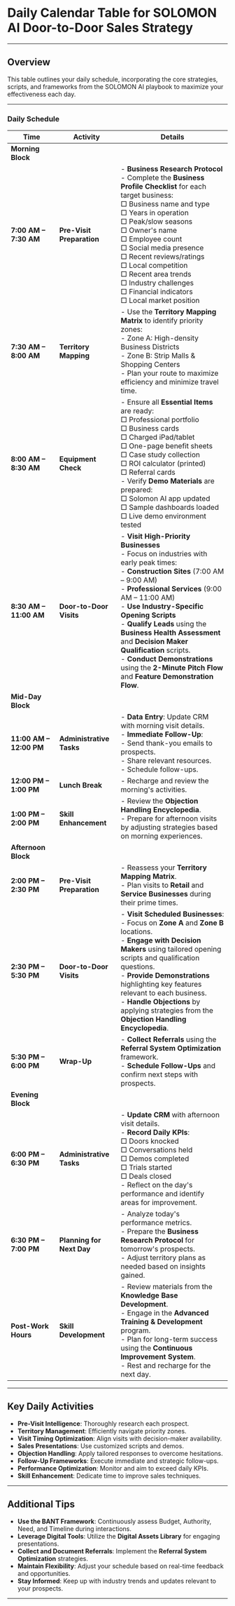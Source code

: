 # Daily Calendar Table for SOLOMON AI Door-to-Door Sales Strategy

---

## **Overview**

This table outlines your daily schedule, incorporating the core strategies, scripts, and frameworks from the SOLOMON AI playbook to maximize your effectiveness each day.

---

### **Daily Schedule**

| **Time**               | **Activity**                | **Details**                                                                                                                                                                                                                                                                                                                                                                                                                                       |
|------------------------|-----------------------------|---------------------------------------------------------------------------------------------------------------------------------------------------------------------------------------------------------------------------------------------------------------------------------------------------------------------------------------------------------------------------------------------------------------------------------------------------|
| **Morning Block**      |                             |                                                                                                                                                                                                                                                                                                                                                                                                                                                   |
| **7:00 AM – 7:30 AM**  | **Pre-Visit Preparation**   | - **Business Research Protocol**<br>  - Complete the **Business Profile Checklist** for each target business:<br>    □ Business name and type<br>    □ Years in operation<br>    □ Peak/slow seasons<br>    □ Owner's name<br>    □ Employee count<br>    □ Social media presence<br>    □ Recent reviews/ratings<br>    □ Local competition<br>    □ Recent area trends<br>    □ Industry challenges<br>    □ Financial indicators<br>    □ Local market position |
| **7:30 AM – 8:00 AM**  | **Territory Mapping**       | - Use the **Territory Mapping Matrix** to identify priority zones:<br>  - Zone A: High-density Business Districts<br>  - Zone B: Strip Malls & Shopping Centers<br>- Plan your route to maximize efficiency and minimize travel time.                                                                                                                                                                                                              |
| **8:00 AM – 8:30 AM**  | **Equipment Check**         | - Ensure all **Essential Items** are ready:<br>  □ Professional portfolio<br>  □ Business cards<br>  □ Charged iPad/tablet<br>  □ One-page benefit sheets<br>  □ Case study collection<br>  □ ROI calculator (printed)<br>  □ Referral cards<br>- Verify **Demo Materials** are prepared:<br>  □ Solomon AI app updated<br>  □ Sample dashboards loaded<br>  □ Live demo environment tested                                                                                 |
| **8:30 AM – 11:00 AM** | **Door-to-Door Visits**     | - **Visit High-Priority Businesses**<br>  - Focus on industries with early peak times:<br>    - **Construction Sites** (7:00 AM – 9:00 AM)<br>    - **Professional Services** (9:00 AM – 11:00 AM)<br>- **Use Industry-Specific Opening Scripts**<br>- **Qualify Leads** using the **Business Health Assessment** and **Decision Maker Qualification** scripts.<br>- **Conduct Demonstrations** using the **2-Minute Pitch Flow** and **Feature Demonstration Flow**. |
| **Mid-Day Block**      |                             |                                                                                                                                                                                                                                                                                                                                                                                                                                                   |
| **11:00 AM – 12:00 PM**| **Administrative Tasks**    | - **Data Entry**: Update CRM with morning visit details.<br>- **Immediate Follow-Up**:<br>  - Send thank-you emails to prospects.<br>  - Share relevant resources.<br>  - Schedule follow-ups.                                                                                                                                                                                                                                                   |
| **12:00 PM – 1:00 PM** | **Lunch Break**             | - Recharge and review the morning's activities.                                                                                                                                                                                                                                                                                                                                                                                                    |
| **1:00 PM – 2:00 PM**  | **Skill Enhancement**       | - Review the **Objection Handling Encyclopedia**.<br>- Prepare for afternoon visits by adjusting strategies based on morning experiences.                                                                                                                                                                                                                                                                                                          |
| **Afternoon Block**    |                             |                                                                                                                                                                                                                                                                                                                                                                                                                                                   |
| **2:00 PM – 2:30 PM**  | **Pre-Visit Preparation**   | - Reassess your **Territory Mapping Matrix**.<br>- Plan visits to **Retail** and **Service Businesses** during their prime times.                                                                                                                                                                                                                                                                                                                 |
| **2:30 PM – 5:30 PM**  | **Door-to-Door Visits**     | - **Visit Scheduled Businesses**:<br>  - Focus on **Zone A** and **Zone B** locations.<br>- **Engage with Decision Makers** using tailored opening scripts and qualification questions.<br>- **Provide Demonstrations** highlighting key features relevant to each business.<br>- **Handle Objections** by applying strategies from the **Objection Handling Encyclopedia**.                                                                             |
| **5:30 PM – 6:00 PM**  | **Wrap-Up**                 | - **Collect Referrals** using the **Referral System Optimization** framework.<br>- **Schedule Follow-Ups** and confirm next steps with prospects.                                                                                                                                                                                                                                                                                                 |
| **Evening Block**      |                             |                                                                                                                                                                                                                                                                                                                                                                                                                                                   |
| **6:00 PM – 6:30 PM**  | **Administrative Tasks**    | - **Update CRM** with afternoon visit details.<br>- **Record Daily KPIs**:<br>  □ Doors knocked<br>  □ Conversations held<br>  □ Demos completed<br>  □ Trials started<br>  □ Deals closed<br>- Reflect on the day's performance and identify areas for improvement.                                                                                                                                                                             |
| **6:30 PM – 7:00 PM**  | **Planning for Next Day**   | - Analyze today's performance metrics.<br>- Prepare the **Business Research Protocol** for tomorrow's prospects.<br>- Adjust territory plans as needed based on insights gained.                                                                                                                                                                                                                                                                   |
| **Post-Work Hours**    | **Skill Development**       | - Review materials from the **Knowledge Base Development**.<br>- Engage in the **Advanced Training & Development** program.<br>- Plan for long-term success using the **Continuous Improvement System**.<br>- Rest and recharge for the next day.                                                                                                                                                                                                  |

---

## **Key Daily Activities**

- **Pre-Visit Intelligence**: Thoroughly research each prospect.
- **Territory Management**: Efficiently navigate priority zones.
- **Visit Timing Optimization**: Align visits with decision-maker availability.
- **Sales Presentations**: Use customized scripts and demos.
- **Objection Handling**: Apply tailored responses to overcome hesitations.
- **Follow-Up Frameworks**: Execute immediate and strategic follow-ups.
- **Performance Optimization**: Monitor and aim to exceed daily KPIs.
- **Skill Enhancement**: Dedicate time to improve sales techniques.

---

## **Additional Tips**

- **Use the BANT Framework**: Continuously assess Budget, Authority, Need, and Timeline during interactions.
- **Leverage Digital Tools**: Utilize the **Digital Assets Library** for engaging presentations.
- **Collect and Document Referrals**: Implement the **Referral System Optimization** strategies.
- **Maintain Flexibility**: Adjust your schedule based on real-time feedback and opportunities.
- **Stay Informed**: Keep up with industry trends and updates relevant to your prospects.

---
